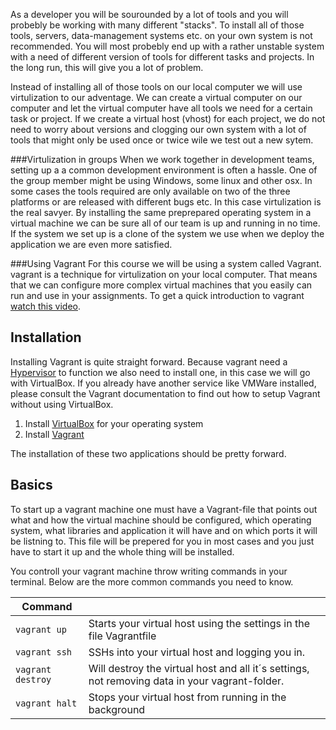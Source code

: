 As a developer you will be sourounded by a lot of tools and you will probebly be working with many different "stacks". To install all of those tools, servers, data-management systems etc. on your own system is not recommended. You will most probebly end up with a rather unstable system with a need of different version of tools for different tasks and projects. In the long run, this will give you a lot of problem. 

Instead of installing all of those tools on our local computer we will use virtulization to our adventage. We can create a virtual computer on our computer and let the virtual computer have all tools we need for a certain task or project. If we create a virtual host (vhost) for each project, we do not need to worry about versions and clogging our own system with a lot of tools that might only be used once or twice wile we test out a new sytem. 

###Virtulization in groups
When we work together in development teams, setting up a a common development environment is often a hassle. One of the group member might be using Windows, some linux and other osx. In some cases the tools required are only available on two of the three platforms or are released with different bugs etc. In this case virtulization is the real savyer. By installing the same preprepared operating system in a virtual machine we can be sure all of our team is up and running in no time. If the system we set up is a clone of the system we use when we deploy the application we are even more satisfied. 

###Using Vagrant
For this course we will be using a system called Vagrant. vagrant is a technique for virtulization on your local computer. That means that we can configure more complex virtual machines that you easily can run and use in your assignments. To get a quick introduction to vagrant [watch this video](https://www.youtube.com/watch?v=aUew6WauUsI). 


## Installation
Installing Vagrant is quite straight forward. Because vagrant need a [Hypervisor](https://en.wikipedia.org/wiki/Hypervisor) to function we also need to install one, in this case we will go with VirtualBox. If you already have another service like VMWare installed, please consult the Vagrant documentation to find out how to setup Vagrant without using VirtualBox.

1. Install [VirtualBox](https://www.virtualbox.org/wiki/Downloads) for your operating system
2. Install [Vagrant](https://www.vagrantup.com/downloads.html)

The installation of these two applications should be pretty forward.

## Basics
To start up a vagrant machine one must have a Vagrant-file that points out what and how the virtual machine should be configured, which operating system, what libraries and application it will have and on which ports it will be listning to. This file will be prepered for you in most cases and you just have to start it up and the whole thing will be installed.

You controll your vagrant machine throw writing commands in your terminal. Below are the more common commands you need to know.

| Command |          |
| ------- | ---------
| `vagrant up` | Starts your virtual host using the settings in the file Vagrantfile |
| `vagrant ssh` | SSHs into your virtual host and logging you in. |
| `vagrant destroy` | Will destroy the virtual host and all it´s settings, not removing data in your vagrant-folder. |
| `vagrant halt` | Stops your virtual host from running in the background |






